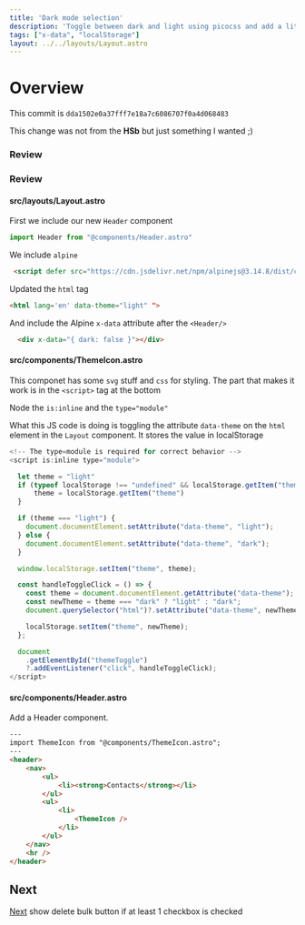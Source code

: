 ```yaml
---
title: 'Dark mode selection'
description: 'Toggle between dark and light using picocss and add a little alpineJS'
tags: ["x-data", "localStorage"]
layout: ../../layouts/Layout.astro
---
```

# Overview
This commit is `dda1502e0a37fff7e18a7c6086707f0a4d068483`

This change was not from the **HSb** but just something I wanted ;)

### Review


### Review
#### src/layouts/Layout.astro
First we include our new `Header` component
```js
import Header from "@components/Header.astro"
```

We include `alpine`
```html
 <script defer src="https://cdn.jsdelivr.net/npm/alpinejs@3.14.8/dist/cdn.min.js"></script>
```

Updated the `html` tag
```html
<html lang='en' data-theme="light" ">
```

And include the Alpine `x-data` attribute after the `<Header/>`
```html
  <div x-data="{ dark: false }"></div>
```

#### src/components/ThemeIcon.astro
This componet has some `svg` stuff and `css` for styling. The part that makes it work 
is in the `<script>` tag at the bottom

Node the `is:inline` and the `type="module"`

What this JS code is doing is toggling the attribute `data-theme` on the `html` element
in the `Layout` component.  It stores the value in localStorage
```js
<!-- The type=module is required for correct behavior -->
<script is:inline type="module">

  let theme = "light"
  if (typeof localStorage !== "undefined" && localStorage.getItem("theme")) {
      theme = localStorage.getItem("theme")
  }

  if (theme === "light") {
    document.documentElement.setAttribute("data-theme", "light");
  } else {
    document.documentElement.setAttribute("data-theme", "dark");
  }

  window.localStorage.setItem("theme", theme);

  const handleToggleClick = () => {
    const theme = document.documentElement.getAttribute("data-theme");
    const newTheme = theme === "dark" ? "light" : "dark";
    document.querySelector("html")?.setAttribute("data-theme", newTheme);

    localStorage.setItem("theme", newTheme);
  };

  document
    .getElementById("themeToggle")
    ?.addEventListener("click", handleToggleClick);
</script>
```

#### src/components/Header.astro
Add a Header component.

```html
---
import ThemeIcon from "@components/ThemeIcon.astro";
---
<header>
    <nav>
        <ul>
            <li><strong>Contacts</strong></li>
        </ul>
        <ul>
            <li>
                <ThemeIcon />
            </li>
        </ul>
    </nav>
    <hr />
</header>
```

####    
## Next
 <a href="/posts/post-22">Next</a> show delete bulk button if at least 1 checkbox is checked